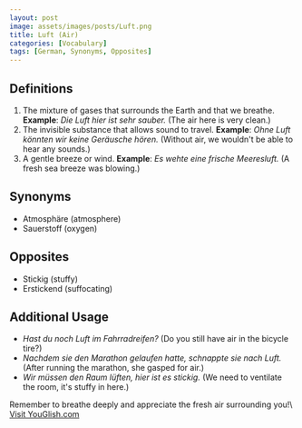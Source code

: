```yaml
---
layout: post
image: assets/images/posts/Luft.png
title: Luft (Air)
categories: [Vocabulary]
tags: [German, Synonyms, Opposites]
---
```


## Definitions
1. The mixture of gases that surrounds the Earth and that we breathe. **Example**: *Die Luft hier ist sehr sauber.* (The air here is very clean.)
2. The invisible substance that allows sound to travel. **Example**: *Ohne Luft könnten wir keine Geräusche hören.* (Without air, we wouldn't be able to hear any sounds.)
3. A gentle breeze or wind. **Example**: *Es wehte eine frische Meeresluft.* (A fresh sea breeze was blowing.)

## Synonyms
- Atmosphäre (atmosphere)
- Sauerstoff (oxygen)

## Opposites
- Stickig (stuffy)
- Erstickend (suffocating)

## Additional Usage
- *Hast du noch Luft im Fahrradreifen?* (Do you still have air in the bicycle tire?)
- *Nachdem sie den Marathon gelaufen hatte, schnappte sie nach Luft.* (After running the marathon, she gasped for air.)
- *Wir müssen den Raum lüften, hier ist es stickig.* (We need to ventilate the room, it's stuffy in here.)

Remember to breathe deeply and appreciate the fresh air surrounding you!\ <a id="yg-widget-0" class="youglish-widget" data-query="Luft" data-lang="german" data-components="8412" data-auto-start="0" data-bkg-color="theme_light" data-title="How%20to%20pronounce%20Luft%20in%20German"  rel="nofollow" href="https://youglish.com">Visit YouGlish.com</a><script async src="https://youglish.com/public/emb/widget.js" charset="utf-8"></script>